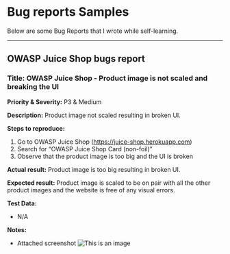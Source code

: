 # Bug reports Samples

Below are some Bug Reports that I wrote while self-learning.

_______________________________________________________________

## OWASP Juice Shop bugs report

### Title: OWASP Juice Shop - Product image is not scaled and breaking the UI ###

**Priority & Severity:**
P3 & Medium

**Description:**
Product image not scaled resulting in broken UI.
  
**Steps to reproduce:**
1. Go to OWASP Juice Shop (https://juice-shop.herokuapp.com)
2. Search for “OWASP Juice Shop Card (non-foil)”
3. Observe that the product image is too big and the UI is broken

**Actual result:**
Product image is too big resulting in broken UI.

**Expected result:**
Product image is scaled to be on pair with all the other product images and the website is free of any visual errors.

**Test Data:**
- N/A

**Notes:**
- Attached screenshot
![This is an image](https://i.ibb.co/B4NgtL4/Screenshot-1.png)
